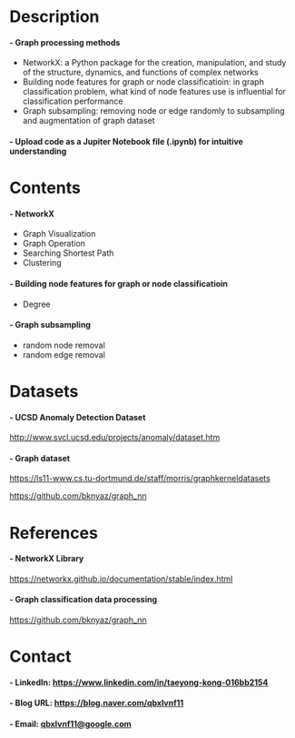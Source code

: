

Description
=============

#### - Graph processing methods
  - NetworkX: a Python package for the creation, manipulation, and study of the structure, dynamics, and functions of complex networks
  - Building node features for graph or node classificatioin: in graph classification problem, what kind of node features use is influential for classification performance
  - Graph subsampling: removing node or edge randomly to subsampling and augmentation of graph dataset 
#### - Upload code as a Jupiter Notebook file (.ipynb) for intuitive understanding

Contents
=============

#### - NetworkX
  - Graph Visualization
  - Graph Operation
  - Searching Shortest Path
  - Clustering
#### - Building node features for graph or node classificatioin
  - Degree
#### - Graph subsampling
  - random node removal
  - random edge removal
  
Datasets
=============

#### - UCSD Anomaly Detection Dataset

http://www.svcl.ucsd.edu/projects/anomaly/dataset.htm

#### - Graph dataset

https://ls11-www.cs.tu-dortmund.de/staff/morris/graphkerneldatasets

https://github.com/bknyaz/graph_nn

References
=============

#### - NetworkX Library

https://networkx.github.io/documentation/stable/index.html

#### - Graph classification data processing

https://github.com/bknyaz/graph_nn

Contact
=============

#### - LinkedIn: https://www.linkedin.com/in/taeyong-kong-016bb2154

#### - Blog URL: https://blog.naver.com/qbxlvnf11

#### - Email: qbxlvnf11@google.com
